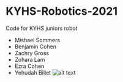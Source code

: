 # KYHS-Robotics-2021
Code for KYHS juniors robot 
- Mishael Sommers
- Benjamin Cohen
- Zachry Gross 
- Zohara Lam
- Ezra Cohen
- Yehudah Billet
![alt text](https://www.vexforum.com/uploads/default/original/2X/4/4b46af2b1a819ad4c3a3129dda7a4f249e67e8a0.jpeg)
